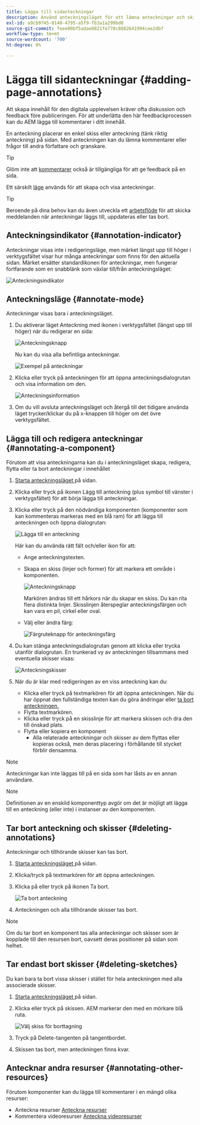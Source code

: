 ```yaml
---
title: Lägga till sidanteckningar
description: Använd anteckningsläget för att lämna anteckningar och skisser på sidor på samma sätt som du använder anteckningar för att underlätta granskning av innehåll
exl-id: a9cb9745-8140-4795-a5f9-fb3a1a299bd8
source-git-commit: feee00bf5adae0821fe770c8882641994cee2dbf
workflow-type: tm+mt
source-wordcount: '700'
ht-degree: 0%

---
```


# Lägga till sidanteckningar {#adding-page-annotations}

Att skapa innehåll för den digitala upplevelsen kräver ofta diskussion och feedback före publiceringen. För att underlätta den här feedbackprocessen kan du AEM lägga till kommentarer i ditt innehåll.

En anteckning placerar en enkel skiss eller anteckning (tänk riktig anteckning) på sidan. Med anteckningen kan du lämna kommentarer eller frågor till andra författare och granskare.

>[!TIP]
>
>Glöm inte att [kommentarer](/help/sites-cloud/authoring/getting-started/basic-handling.md#timeline) också är tillgängliga för att ge feedback på en sida.

Ett särskilt [läge](/help/sites-cloud/authoring/fundamentals/environment-tools.md#page-modes) används för att skapa och visa anteckningar.

>[!TIP]
>
>Beroende på dina behov kan du även utveckla ett [arbetsflöde](/help/sites-cloud/authoring/workflows/overview.md) för att skicka meddelanden när anteckningar läggs till, uppdateras eller tas bort.

## Anteckningsindikator {#annotation-indicator}

Anteckningar visas inte i redigeringsläge, men märket längst upp till höger i verktygsfältet visar hur många anteckningar som finns för den aktuella sidan. Märket ersätter standardikonen för anteckningar, men fungerar fortfarande som en snabblänk som växlar till/från anteckningsläget:

![Anteckningsindikator](/help/sites-cloud/authoring/assets/annotation-indicator.png)

## Anteckningsläge {#annotate-mode}

Anteckningar visas bara i anteckningsläget.

1. Du aktiverar läget Anteckning med ikonen i verktygsfältet (längst upp till höger) när du redigerar en sida:

   ![Anteckningsknapp](/help/sites-cloud/authoring/assets/annotations.png)

   Nu kan du visa alla befintliga anteckningar.

   ![Exempel på anteckningar](/help/sites-cloud/authoring/assets/annotation-sketches.png)

1. Klicka eller tryck på anteckningen för att öppna anteckningsdialogrutan och visa information om den.

   ![Anteckningsinformation](/help/sites-cloud/authoring/assets/annotation-adding.png)

1. Om du vill avsluta anteckningsläget och återgå till det tidigare använda läget trycker/klickar du på x-knappen till höger om det övre verktygsfältet.

## Lägga till och redigera anteckningar {#annotating-a-component}

Förutom att visa anteckningarna kan du i anteckningsläget skapa, redigera, flytta eller ta bort anteckningar i innehållet

1. [Starta anteckningsläget ](#annotate-mode) på sidan.

1. Klicka eller tryck på ikonen Lägg till anteckning (plus symbol till vänster i verktygsfältet) för att börja lägga till anteckningar.

1. Klicka eller tryck på den nödvändiga komponenten (komponenter som kan kommenteras markeras med en blå ram) för att lägga till anteckningen och öppna dialogrutan:

   ![Lägga till en anteckning](/help/sites-cloud/authoring/assets/annotation-adding.png)

   Här kan du använda rätt fält och/eller ikon för att:

   * Ange anteckningstexten.
   * Skapa en skiss (linjer och former) för att markera ett område i komponenten.

      ![Anteckningsknapp](/help/sites-cloud/authoring/assets/annotation-sketch.png)

      Markören ändras till ett hårkors när du skapar en skiss. Du kan rita flera distinkta linjer. Skisslinjen återspeglar anteckningsfärgen och kan vara en pil, cirkel eller oval.

   * Välj eller ändra färg:

      ![Färgruteknapp för anteckningsfärg](/help/sites-cloud/authoring/assets/annotation-color-swatch.png)

1. Du kan stänga anteckningsdialogrutan genom att klicka eller trycka utanför dialogrutan. En trunkerad vy av anteckningen tillsammans med eventuella skisser visas:

   ![Anteckningskisser](/help/sites-cloud/authoring/assets/annotation-sketches.png)

1. När du är klar med redigeringen av en viss anteckning kan du:

   * Klicka eller tryck på textmarkören för att öppna anteckningen. När du har öppnat den fullständiga texten kan du göra ändringar eller [ta bort anteckningen.](#deleting-annotations)
   * Flytta textmarkören.
   * Klicka eller tryck på en skisslinje för att markera skissen och dra den till önskad plats.
   * Flytta eller kopiera en komponent
      * Alla relaterade anteckningar och skisser av dem flyttas eller kopieras också, men deras placering i förhållande till stycket förblir densamma.


>[!NOTE]
>
>Anteckningar kan inte läggas till på en sida som har låsts av en annan användare.

>[!NOTE]
>
>Definitionen av en enskild komponenttyp avgör om det är möjligt att lägga till en anteckning (eller inte) i instanser av den komponenten.

## Tar bort anteckning och skisser {#deleting-annotations}

Anteckningar och tillhörande skisser kan tas bort.

1. [Starta anteckningsläget ](#annotate-mode) på sidan.

1. Klicka/tryck på textmarkören för att öppna anteckningen.

1. Klicka på eller tryck på ikonen Ta bort.

   ![Ta bort anteckning](/help/sites-cloud/authoring/assets/annotation-delete.png)

1. Anteckningen och alla tillhörande skisser tas bort.

>[!NOTE]
>
>Om du tar bort en komponent tas alla anteckningar och skisser som är kopplade till den resursen bort, oavsett deras positioner på sidan som helhet.

## Tar endast bort skisser {#deleting-sketches}

Du kan bara ta bort vissa skisser i stället för hela anteckningen med alla associerade skisser.

1. [Starta anteckningsläget ](#annotate-mode) på sidan.

1. Klicka eller tryck på skissen. AEM markerar den med en mörkare blå ruta.

   ![Välj skiss för borttagning](/help/sites-cloud/authoring/assets/annotation-sketch-delete.png)

1. Tryck på Delete-tangenten på tangentbordet.

1. Skissen tas bort, men anteckningen finns kvar.

## Antecknar andra resurser {#annotating-other-resources}

Förutom komponenter kan du lägga till kommentarer i en mängd olika resurser:

* Anteckna resurser [Anteckna resurser](/help/assets/manage-digital-assets.md#annotating)
* Kommentera videoresurser [Anteckna videoresurser](/help/assets/manage-video-assets.md#annotate-video-assets)
